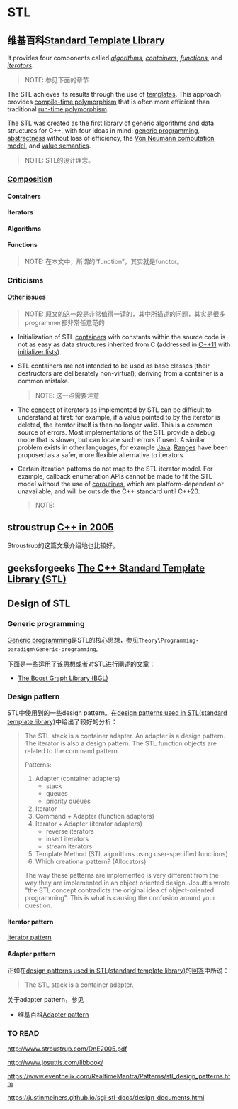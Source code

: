 # STL



## 维基百科[Standard Template Library](https://en.wikipedia.org/wiki/Standard_Template_Library)

It provides four components called *[algorithms](https://en.wikipedia.org/wiki/Algorithm_(C%2B%2B))*, *[containers](https://en.wikipedia.org/wiki/Container_(data_structure))*, *[functions](https://en.wikipedia.org/wiki/Function_object)*, and *[iterators](https://en.wikipedia.org/wiki/Iterator)*.

> NOTE: 参见下面的章节

The STL achieves its results through the use of [templates](https://en.wikipedia.org/wiki/Template_(programming)). This approach provides [compile-time polymorphism](https://en.wikipedia.org/wiki/Compile-time_polymorphism) that is often more efficient than traditional [run-time polymorphism](https://en.wikipedia.org/wiki/Polymorphism_in_object-oriented_programming).

The STL was created as the first library of generic algorithms and data structures for C++, with four ideas in mind: [generic programming](https://en.wikipedia.org/wiki/Generic_programming), [abstractness](https://en.wikipedia.org/wiki/Abstraction_(computer_science)) without loss of efficiency, the [Von Neumann computation model](https://en.wikipedia.org/wiki/Von_Neumann_architecture), and [value semantics](https://en.wikipedia.org/wiki/Value_semantics).

> NOTE: STL的设计理念。

### [Composition](https://en.wikipedia.org/wiki/Standard_Template_Library#Composition)

#### Containers



#### Iterators



#### Algorithms



#### Functions

> NOTE: 在本文中，所谓的“function”，其实就是functor。



### Criticisms

#### [Other issues](https://en.wikipedia.org/wiki/Standard_Template_Library#Other_issues)

> NOTE: 原文的这一段是非常值得一读的，其中所描述的问题，其实是很多programmer都非常任意范的

- Initialization of STL [containers](https://en.wikipedia.org/wiki/Container_(data_structure)) with constants within the source code is not as easy as data structures inherited from C (addressed in [C++11](https://en.wikipedia.org/wiki/C%2B%2B11) with [initializer lists](https://en.wikipedia.org/wiki/C%2B%2B11#Initializer_lists)).

- STL containers are not intended to be used as base classes (their destructors are deliberately non-virtual); deriving from a container is a common mistake.

  > NOTE: 这一点需要注意

- The [concept](https://en.wikipedia.org/wiki/Concept_(generic_programming)) of iterators as implemented by STL can be difficult to understand at first: for example, if a value pointed to by the iterator is deleted, the iterator itself is then no longer valid. This is a common source of errors. Most implementations of the STL provide a debug mode that is slower, but can locate such errors if used. A similar problem exists in other languages, for example [Java](https://en.wikipedia.org/wiki/Java_(programming_language)). [Ranges](https://en.wikipedia.org/wiki/Range_(computer_science)#Range_as_an_alternative_to_iterator) have been proposed as a safer, more flexible alternative to iterators.

- Certain iteration patterns do not map to the STL iterator model. For example, callback enumeration APIs cannot be made to fit the STL model without the use of [coroutines](https://en.wikipedia.org/wiki/Coroutine), which are platform-dependent or unavailable, and will be outside the C++ standard until C++20.

  > NOTE: 



## stroustrup [C++ in 2005](http://www.stroustrup.com/DnE2005.pdf)

Stroustrup的这篇文章介绍地也比较好。



## geeksforgeeks [The C++ Standard Template Library (STL)](https://www.geeksforgeeks.org/the-c-standard-template-library-stl/)



## Design of STL

### Generic programming

[Generic programming](https://en.wikipedia.org/wiki/Generic_programming)是STL的核心思想，参见`Theory\Programming-paradigm\Generic-programming`。

下面是一些运用了该思想或者对STL进行阐述的文章：

- [The Boost Graph Library (BGL)](https://www.boost.org/doc/libs/1_73_0/libs/graph/doc/)



### Design pattern

STL中使用到的一些design pattern。在[design patterns used in STL(standard template library)](https://stackoverflow.com/questions/2698474/design-patterns-used-in-stlstandard-template-library)中给出了较好的分析：

> The STL stack is a container adapter. An adapter is a design pattern. The iterator is also a design pattern. The STL function objects are related to the command pattern.
>
> Patterns:
>
> 1. Adapter (container adapters)
>    - stack
>    - queues
>    - priority queues
> 2. Iterator
> 3. Command + Adapter (function adapters)
> 4. Iterator + Adapter (iterator adapters)
>    - reverse iterators
>    - insert iterators
>    - stream iterators
> 5. Template Method (STL algorithms using user-specified functions)
> 6. Which creational pattern? (Allocators)
>
> The way these patterns are implemented is very different from the way they are implemented in an object oriented design. Josuttis wrote "the STL concept contradicts the original idea of object-oriented programming". This is what is causing the confusion around your question.

#### Iterator pattern

[Iterator pattern](https://en.wikipedia.org/wiki/Iterator_pattern)

#### Adapter pattern

正如在[design patterns used in STL(standard template library)](https://stackoverflow.com/questions/2698474/design-patterns-used-in-stlstandard-template-library)的[回答](https://stackoverflow.com/a/2698775)中所说：

> The STL stack is a container adapter.



关于adapter pattern，参见

- 维基百科[Adapter pattern](https://en.wikipedia.org/wiki/Adapter_pattern)



### TO READ

http://www.stroustrup.com/DnE2005.pdf

http://www.josuttis.com/libbook/

https://www.eventhelix.com/RealtimeMantra/Patterns/stl_design_patterns.htm

https://justinmeiners.github.io/sgi-stl-docs/design_documents.html